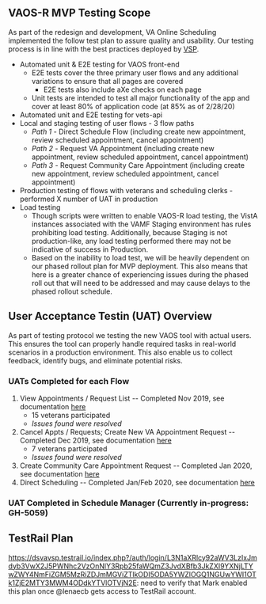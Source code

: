 ## VAOS-R MVP Testing Scope
As part of the redesign and development, VA Online Scheduling implemented the follow test plan to assure quality and usability. Our testing process is in line with the best practices deployed by [VSP](https://github.com/department-of-veterans-affairs/va.gov-team/blob/master/platform/quality-assurance/process.md). 

- Automated unit & E2E testing for VAOS front-end
  - E2E tests cover the three primary user flows and any additional variations to ensure that all pages are covered
    - E2E tests also include aXe checks on each page
  - Unit tests are intended to test all major functionality of the app and cover at least 80% of application code (at 85% as of 2/28/20)
- Automated unit and E2E testing for vets-api
- Local and staging testing of user flows - 3 flow paths
  - *Path 1* - Direct Schedule Flow (including create new appointment, review scheduled appointment, cancel appointment)
  - *Path 2* - Request VA Appointment (including create new appointment, review scheduled appointment, cancel appointment)
  - *Path 3* - Request Community Care Appointment (including create new appointment, review scheduled appointment, cancel appointment)
- Production testing of flows with veterans and scheduling clerks - performed X number of UAT in production
- Load testing
   - Though scripts were written to enable VAOS-R load testing, the VistA instances associated with the VAMF Staging environment has rules prohibiting load testing.  Additionally, because Staging is not production-like, any load testing performed there may not be indicative of success in Production.
   - Based on the inability to load test, we will be heavily dependent on our phased rollout plan for MVP deployment. This also means that here is a greater chance of experiencing issues during the phased roll out that will need to be addressed and may cause delays to the phased rollout schedule.  

## User Acceptance Testin (UAT) Overview
As part of testing protocol we testing the new VAOS tool with actual users. This ensures the tool can properly handle required tasks in real-world scenarios in a production environment. This also enable us to collect feedback, identify bugs, and eliminate potential risks. 

### UATs Completed for each Flow
1. View Appointments / Request List -- Completed Nov 2019, see documentation [here](https://github.com/department-of-veterans-affairs/va.gov-team/tree/master/products/health-care/appointments/va-online-scheduling/research/november-2019-uat)
   - 15 veterans participated
   - *Issues found were resolved*
2. Cancel Appts / Requests; Create New VA Appointment Request -- Completed Dec 2019, see documentation [here](https://github.com/department-of-veterans-affairs/va.gov-team/tree/master/products/health-care/appointments/va-online-scheduling/research/december-2019-uat)
    - 7 veterans participated
    - *Issues found were resolved*
3. Create Community Care Appointment Request -- Completed Jan 2020, see documentation [here](https://github.com/department-of-veterans-affairs/va.gov-team/tree/master/products/health-care/appointments/va-online-scheduling/research/january-2020-uat)
4. Direct Scheduling -- Completed Jan/Feb 2020, see documentation [here](https://github.com/department-of-veterans-affairs/va.gov-team/tree/master/products/health-care/appointments/va-online-scheduling/research/feb-2020-uat-direct-schedule)

### UAT Completed in Schedule Manager (Currently in-progress: GH-5059)

## TestRail Plan
https://dsvavsp.testrail.io/index.php?/auth/login/L3N1aXRlcy92aWV3LzIxJmdyb3VwX2J5PWNhc2VzOnNlY3Rpb25faWQmZ3JvdXBfb3JkZXI9YXNjLTYwZWY4NmFiZGM5MzRiZDJmMGViZTlkODI5ODA5YWZlOGQ1NGUwYWI1OTk1ZjE2MTY3MWM4ODdkYTVlOTVjN2E:
need to verify that Mark enabled this plan once @lenaecb gets access to TestRail account.
